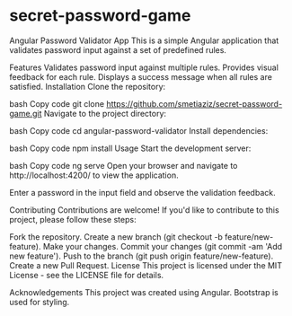 # secret-password-game
Angular Password Validator App
This is a simple Angular application that validates password input against a set of predefined rules.

Features
Validates password input against multiple rules.
Provides visual feedback for each rule.
Displays a success message when all rules are satisfied.
Installation
Clone the repository:

bash
Copy code
git clone https://github.com/smetiaziz/secret-password-game.git
Navigate to the project directory:

bash
Copy code
cd angular-password-validator
Install dependencies:

bash
Copy code
npm install
Usage
Start the development server:

bash
Copy code
ng serve
Open your browser and navigate to http://localhost:4200/ to view the application.

Enter a password in the input field and observe the validation feedback.

Contributing
Contributions are welcome! If you'd like to contribute to this project, please follow these steps:

Fork the repository.
Create a new branch (git checkout -b feature/new-feature).
Make your changes.
Commit your changes (git commit -am 'Add new feature').
Push to the branch (git push origin feature/new-feature).
Create a new Pull Request.
License
This project is licensed under the MIT License - see the LICENSE file for details.

Acknowledgements
This project was created using Angular.
Bootstrap is used for styling.
